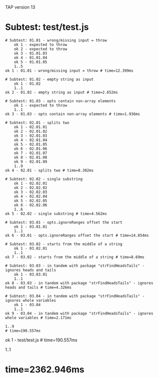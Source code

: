 TAP version 13
# Subtest: test/test.js
    # Subtest: 01.01 - wrong/missing input = throw
        ok 1 - expected to throw
        ok 2 - expected to throw
        ok 3 - 01.01.03
        ok 4 - 01.01.04
        ok 5 - 01.01.05
        1..5
    ok 1 - 01.01 - wrong/missing input = throw # time=12.399ms
    
    # Subtest: 01.02 - empty string as input
        ok 1 - 01.02
        1..1
    ok 2 - 01.02 - empty string as input # time=2.652ms
    
    # Subtest: 01.03 - opts contain non-array elements
        ok 1 - expected to throw
        1..1
    ok 3 - 01.03 - opts contain non-array elements # time=1.936ms
    
    # Subtest: 02.01 - splits two
        ok 1 - 02.01.01
        ok 2 - 02.01.02
        ok 3 - 02.01.03
        ok 4 - 02.01.04
        ok 5 - 02.01.05
        ok 6 - 02.01.06
        ok 7 - 02.01.07
        ok 8 - 02.01.08
        ok 9 - 02.01.09
        1..9
    ok 4 - 02.01 - splits two # time=8.302ms
    
    # Subtest: 02.02 - single substring
        ok 1 - 02.02.01
        ok 2 - 02.02.02
        ok 3 - 02.02.03
        ok 4 - 02.02.04
        ok 5 - 02.02.05
        ok 6 - 02.02.06
        1..6
    ok 5 - 02.02 - single substring # time=4.562ms
    
    # Subtest: 03.01 - opts.ignoreRanges offset the start
        ok 1 - 03.01.01
        1..1
    ok 6 - 03.01 - opts.ignoreRanges offset the start # time=14.854ms
    
    # Subtest: 03.02 - starts from the middle of a string
        ok 1 - 03.02.01
        1..1
    ok 7 - 03.02 - starts from the middle of a string # time=8.69ms
    
    # Subtest: 03.03 - in tandem with package "strFindHeadsTails" - ignores heads and tails
        ok 1 - 03.03.01
        1..1
    ok 8 - 03.03 - in tandem with package "strFindHeadsTails" - ignores heads and tails # time=4.326ms
    
    # Subtest: 03.04 - in tandem with package "strFindHeadsTails" - ignores whole variables
        ok 1 - 03.04
        1..1
    ok 9 - 03.04 - in tandem with package "strFindHeadsTails" - ignores whole variables # time=2.171ms
    
    1..9
    # time=190.557ms
ok 1 - test/test.js # time=190.557ms

1..1
# time=2362.946ms
